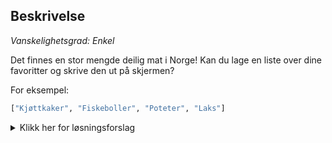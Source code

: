 ## Beskrivelse

_Vanskelighetsgrad: Enkel_

Det finnes en stor mengde deilig mat i Norge! Kan du lage en liste over dine favoritter og skrive den ut på skjermen?

For eksempel:

```python
["Kjøttkaker", "Fiskeboller", "Poteter", "Laks"]
```

<details>
  <summary>Klikk her for løsningsforslag</summary>

```python
favorittmat = ["Kjøttkaker", "Fiskeboller", "Poteter", "Laks"]
print(favorittmat)
```

</details>
